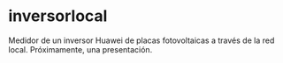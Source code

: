 # inversorlocal
Medidor de un inversor Huawei de placas fotovoltaicas a través de la red local. Próximamente, una presentación.
